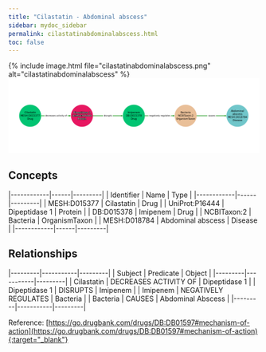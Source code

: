 ```yaml
---
title: "Cilastatin - Abdominal abscess"
sidebar: mydoc_sidebar
permalink: cilastatinabdominalabscess.html
toc: false 
---
```


{% include image.html file="cilastatinabdominalabscess.png" alt="cilastatinabdominalabscess" %}![Path Visualization](/images/cilastatinabdominalabscess.png)

## Concepts

|------------|------|---------|
| Identifier | Name | Type    |
|------------|------|---------|
| MESH:D015377 | Cilastatin | Drug |
| UniProt:P16444 | Dipeptidase 1 | Protein |
| DB:D015378 | Imipenem | Drug |
| NCBITaxon:2 | Bacteria | OrganismTaxon |
| MESH:D018784 | Abdominal abscess | Disease |
|------------|------|---------|

## Relationships

|---------|-----------|---------|
| Subject | Predicate | Object  |
|---------|-----------|---------|
| Cilastatin | DECREASES ACTIVITY OF | Dipeptidase 1 |
| Dipeptidase 1 | DISRUPTS | Imipenem |
| Imipenem | NEGATIVELY REGULATES | Bacteria |
| Bacteria | CAUSES | Abdominal Abscess |
|---------|-----------|---------|

Reference: [https://go.drugbank.com/drugs/DB:DB01597#mechanism-of-action](https://go.drugbank.com/drugs/DB:DB01597#mechanism-of-action){:target="_blank"}